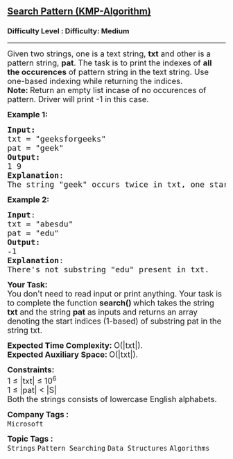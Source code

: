 <h2><a href="https://www.geeksforgeeks.org/problems/search-pattern0205/0">Search Pattern (KMP-Algorithm)</a></h2><h3>Difficulty Level : Difficulty: Medium</h3><hr><div class="problems_problem_content__Xm_eO"><p><span style="font-size: 18px;">Given two strings, one is a text string,&nbsp;<strong>txt</strong> and other is a pattern string, <strong>pat</strong>. The task is to print the indexes of <strong>all the occurences</strong> of pattern string in the text string. Use one-based indexing while returning the indices.&nbsp;<br><strong>Note:&nbsp;</strong>Return an empty list incase of no occurences of pattern. Driver will print -1 in this case.<br></span></p>
<p><span style="font-size: 18px;"><strong>Example 1:</strong></span></p>
<pre><span style="font-size: 18px;"><strong>Input:</strong>
txt = "geeksforgeeks"<br>pat = "geek"
<strong>Output:</strong> <br>1 9
<strong>Explanation</strong>: <br>The string "geek" occurs twice in txt, one starts are index 1 and the other at index 9. </span>
</pre>
<p><span style="font-size: 18px;"><strong>Example 2:</strong></span></p>
<pre><span style="font-size: 18px;"><strong>Input</strong>: 
txt = "abesdu"<br>pat = "edu"
<strong>Output:</strong> <br>-1
<strong>Explanation</strong>: <br>There's not substring "edu" present in txt.</span>
</pre>
<p><span style="font-size: 18px;"><strong>Your Task:</strong><br>You don't need to read input or print anything. Your task is to complete the function&nbsp;<strong>search()&nbsp;</strong>which takes the string <strong>txt</strong>&nbsp;and the string <strong>pat</strong> as inputs and returns an array denoting the start indices (1-based) of substring pat in the string txt.&nbsp;<br></span></p>
<p><span style="font-size: 18px;"><strong>Expected Time Complexity: </strong>O(|txt|).<br><strong>Expected Auxiliary Space:&nbsp;</strong>O(|txt|).</span></p>
<p><span style="font-size: 18px;"><strong>Constraints:</strong><br>1 ≤ |txt| ≤ 10<sup>6</sup><br>1 ≤ |pat| &lt; |S|<br>Both the strings consists of lowercase English alphabets.</span></p></div><p><span style=font-size:18px><strong>Company Tags : </strong><br><code>Microsoft</code>&nbsp;<br><p><span style=font-size:18px><strong>Topic Tags : </strong><br><code>Strings</code>&nbsp;<code>Pattern Searching</code>&nbsp;<code>Data Structures</code>&nbsp;<code>Algorithms</code>&nbsp;